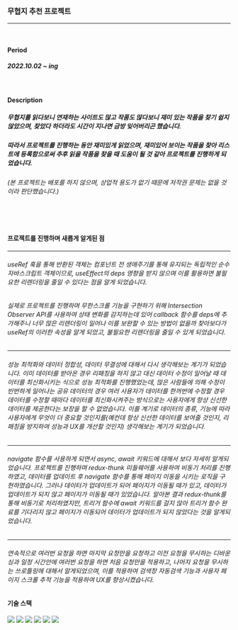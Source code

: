 ### 무협지 추천 프로젝트


<hr />

<br />


#### Period


##### 2022.10.02 ~ ing



<br />


#### Description


##### 무협지를 읽다보니 연재하는 사이트도 많고 작품도 많다보니 재미 있는 작품을 찾기 쉽지 않았으며, 찾았다 하더라도 시간이 지나면 금방 잊어버리곤 했습니다.
##### 따라서 프로젝트를 진행하는 동안 재미있게 읽었으며, 재미있어 보이는 작품을 찾아 리스트에 등록함으로써 추후 읽을 작품을 찾을 때 도움이 될 것 같아 프로젝트를 진행하게 되었습니다. 
###### (본 프로젝트는 배포를 하지 않으며, 상업적 용도가 없기 때문에 저작권 문제는 없을 것이라 판단했습니다.)



<br />
<br />


#### 프로젝트를 진행하며 새롭게 알게된 점
<hr />

###### useRef 훅을 통해 반환된 객체는 컴포넌트 전 생애주기를 통해 유지되는 독립적인 순수 자바스크립트 객체이므로, useEffect의 deps 영향을 받지 않으며 이를 활용하면 불필요한 리렌더링을 줄일 수 있다는 점을 알게 되었습니다.

###### 실제로 프로젝트를 진행하며 무한스크롤 기능을 구현하기 위해 Intersection Observer API를 사용하여 상태 변화를 감지하는데 있어 callback 함수를 deps에 추가해주니 너무 많은   리렌더링이 일어나 이를 보완할 수 있는 방법이 없을까 찾아보다가 useRef의 이러한 속성을 알게 되었고, 불필요한 리렌더링을 줄일 수 있게 되었습니다.

<hr />

###### 성능 최적화와 데이터 정합성, 데이터 무결성에 대해서 다시 생각해보는 계기가 되었습니다. 이미 데이터를 받아온 경우 리패칭을 하지 않고 대신 데이터 수정이 일어날 때 데이터를 최신화시키는 식으로 성능 최적화를 진행했었는데, 많은 사람들에 의해 수정이 빈번하게 일어나는 공유 데이터의 경우 여러 사용자가 데이터를 한꺼번에 수정할 경우 데이터를 수정할 때마다 데이터를 최신화시켜주는 방식으로는 사용자에게 항상 신선한 데이터를 제공한다는 보장을 할 수 없었습니다. 이를 계기로 데이터의 종류, 기능에 따라 사용자에게 무엇이 더 중요할 것인지를(예컨데 항상 신선한 데이터를 보여줄 것인지, 리패칭을 방지하여 성능과 UX를 개선할 것인지) 생각해보는 계기가 되었습니다.

<hr />

###### navigate 함수를 사용하게 되면서 async, await 키워드에 대해서 보다 자세히 알게되었습니다. 프로젝트를 진행하며 redux-thunk 미들웨어를 사용하여 비동기 처리를 진행하였고, 데이터를 업데이트 후 navigate 함수를 통해 페이지 이동을 시키는 로직을 구현하였습니다. 그러나 데이터가 업데이트가 되어 페이지가 이동될 때가 있고, 데이터가 업데이트가 되지 않고 페이지가 이동될 때가 있었습니다. 알아본 결과 redux-thunk를 통해 비동기로 처리하였지만, 트리거 함수에 await 키워드를 걸지 않아 트리거 함수 완료를 기다리지 않고 페이지가 이동되어 데이터가 업데이트가 되지 않았다는 것을 알게되었습니다.

<hr />

###### 연속적으로 여러번 요청을 하면 마지막 요청만을 요청하고 이전 요청을 무시하는 디바운싱과 일정 시간안에 여러번 요청을 하면 처음 요청만을 적용하고, 나머지 요청을 무시하는 쓰로틀링에 대해서 알게되었으며, 이를 적용하여 검색창 자동검색 기능과 사용자 페이지 스크롤 추적 기능을 적용하여 UX를 향상시켰습니다.


#### 기술 스택

<img src="https://img.shields.io/badge/React-BBBA33?style=flat-square&logo=React&logoColor=white"/> <img src="https://img.shields.io/badge/Redux-RGBA27?style=flat-square&logo=Redux&logoColor=white"/> <img src="https://img.shields.io/badge/HTML5-BBBA27?style=flat-square&logo=html5&logoColor=white"/> <img src="https://img.shields.io/badge/CSS3-TTAA28?style=flat-square&logo=CSS3&logoColor=white"/> <img src="https://img.shields.io/badge/Styled Components-AA4785?style=flat-square&logo=styled-components&logoColor=white"/> <img src="https://img.shields.io/badge/React Testing library-20C997?style=flat-square&logo=React&logoColor=white"/>











